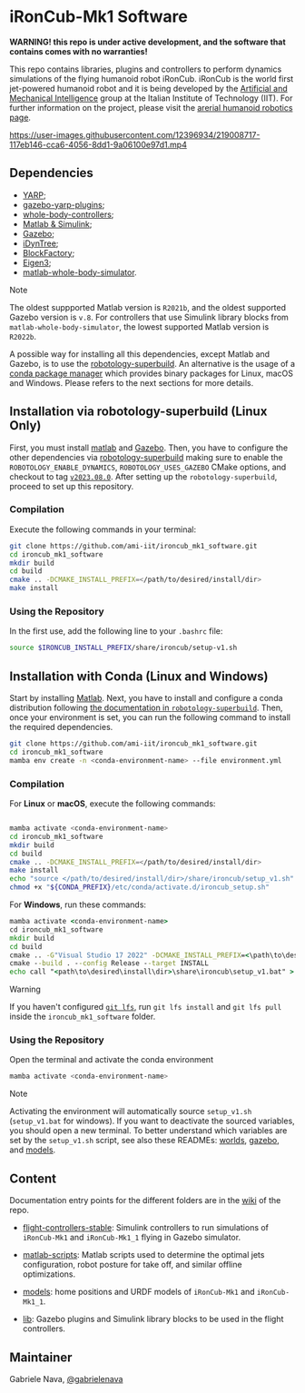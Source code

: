 # iRonCub-Mk1 Software

**WARNING! this repo is under active development, and the software that contains comes with no warranties!**

This repo contains libraries, plugins and controllers to perform dynamics simulations of the flying humanoid robot iRonCub. iRonCub is the world first jet-powered humanoid robot and it is being developed by the [Artificial and Mechanical Intelligence](https://ami.iit.it/) group at the Italian Institute of Technology (IIT). For further information on the project, please visit the [arerial humanoid robotics page](https://ami.iit.it/aerial-humanoid-robotics).

https://user-images.githubusercontent.com/12396934/219008717-117eb146-cca6-4056-8dd1-9a06100e97d1.mp4

## Dependencies

- [YARP](https://github.com/robotology/yarp);
- [gazebo-yarp-plugins](https://github.com/robotology/gazebo-yarp-plugins);
- [whole-body-controllers](https://github.com/robotology/whole-body-controllers);
- [Matlab & Simulink](https://it.mathworks.com/products/matlab.html);
- [Gazebo](https://classic.gazebosim.org/download);
- [iDynTree](https://github.com/robotology/idyntree);
- [BlockFactory](https://github.com/robotology/blockfactory);
- [Eigen3](https://eigen.tuxfamily.org/index.php?title=Main_Page);
- [matlab-whole-body-simulator](https://github.com/ami-iit/matlab-whole-body-simulator).

> [!NOTE]
> The oldest suppported Matlab version is `R2021b`, and the oldest supported Gazebo version is `v.8`. For controllers that use Simulink library blocks from `matlab-whole-body-simulator`, the lowest supported Matlab version is `R2022b`.


A possible way for installing all this dependencies, except Matlab and Gazebo, is to use the [robotology-superbuild](https://github.com/robotology/robotology-superbuild).
An alternative is the usage of a [conda package manager](https://docs.conda.io) which provides binary packages for Linux, macOS and Windows.
Please refers to the next sections for more details.

## Installation via robotology-superbuild (Linux Only)

First, you must install [matlab](https://it.mathworks.com/products/matlab.html) and [Gazebo](https://classic.gazebosim.org/download).
Then, you have to configure the other dependencies via [robotology-superbuild](https://github.com/robotology/robotology-superbuild) making sure to enable the `ROBOTOLOGY_ENABLE_DYNAMICS`, `ROBOTOLOGY_USES_GAZEBO` CMake options, and checkout to tag [`v2023.08.0`](https://github.com/robotology/robotology-superbuild/releases/tag/v2023.08.0).
After setting up the `robotology-superbuild`, proceed to set up this repository.

### Compilation

Execute the following commands in your terminal:

```bash
git clone https://github.com/ami-iit/ironcub_mk1_software.git
cd ironcub_mk1_software
mkdir build
cd build
cmake .. -DCMAKE_INSTALL_PREFIX=</path/to/desired/install/dir>
make install
```

### Using the Repository

In the first use, add the following line to your `.bashrc` file:

```bash
source $IRONCUB_INSTALL_PREFIX/share/ironcub/setup-v1.sh
```

## Installation with Conda (Linux and Windows)

Start by installing [Matlab](https://it.mathworks.com/products/matlab.html).
Next, you have to install and configure a conda distribution following [the documentation in `robotology-superbuild`](https://github.com/robotology/robotology-superbuild/blob/7d79a44e90fbcedf137ab6c5c1d83b943d6e6839/doc/conda-forge.md). Then, once your environment is set, you can run the following command to install the required dependencies.

```sh
git clone https://github.com/ami-iit/ironcub_mk1_software.git
cd ironcub_mk1_software
mamba env create -n <conda-environment-name> --file environment.yml
```

### Compilation

For **Linux** or **macOS**, execute the following commands:

```bash

mamba activate <conda-environment-name>
cd ironcub_mk1_software
mkdir build
cd build
cmake .. -DCMAKE_INSTALL_PREFIX=</path/to/desired/install/dir>
make install
echo "source </path/to/desired/install/dir>/share/ironcub/setup_v1.sh" > "${CONDA_PREFIX}/etc/conda/activate.d/ironcub_setup.sh"
chmod +x "${CONDA_PREFIX}/etc/conda/activate.d/ironcub_setup.sh"
```

For **Windows**, run these commands:

```cmd
mamba activate <conda-environment-name>
cd ironcub_mk1_software
mkdir build
cd build
cmake .. -G"Visual Studio 17 2022" -DCMAKE_INSTALL_PREFIX=<\path\to\desired\install\dir>
cmake --build . --config Release --target INSTALL
echo call "<path\to\desired\install\dir>\share\ironcub\setup_v1.bat" > "%CONDA_PREFIX%\etc\conda\activate.d\ironcub_setup.bat"
```

> [!warning]
> If you haven't configured [`git lfs`](https://git-lfs.com/), run `git lfs install` and `git lfs pull` inside the `ironcub_mk1_software` folder.

### Using the Repository

Open the terminal and activate the conda environment

```bash
mamba activate <conda-environment-name>
```

> [!NOTE]
> Activating the environment will automatically source `setup_v1.sh` (`setup_v1.bat` for windows).  If you want to deactivate the sourced variables, you should open a new terminal.
> To better understand which variables are set by the `setup_v1.sh` script, see also these READMEs: [worlds](models/worlds/README.md#usage), [gazebo](lib/gazebo/README.md#setting-up-env-variables), and [models](models/README.md#installation-and-usage).

## Content

Documentation entry points for the different folders are in the [wiki](https://github.com/ami-iit/ironcub_mk1_software/wiki) of the repo.

- [flight-controllers-stable](flight-controllers-stable): Simulink controllers to run simulations of `iRonCub-Mk1` and `iRonCub-Mk1_1` flying in Gazebo simulator.

- [matlab-scripts](matlab-scripts): Matlab scripts used to determine the optimal jets configuration, robot posture for take off, and similar offline optimizations.

- [models](models): home positions and URDF models of `iRonCub-Mk1` and `iRonCub-Mk1_1`.

- [lib](lib): Gazebo plugins and Simulink library blocks to be used in the flight controllers.

## Maintainer

Gabriele Nava, [@gabrielenava](https://github.com/gabrielenava)
